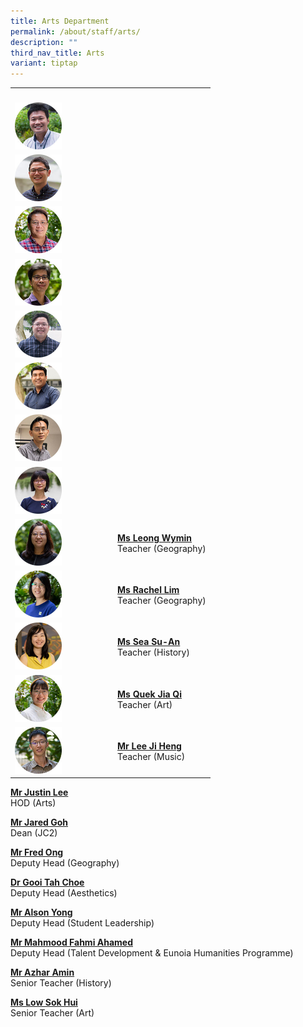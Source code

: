```yaml
---
title: Arts Department
permalink: /about/staff/arts/
description: ""
third_nav_title: Arts
variant: tiptap
---
```

<table>
<tbody>
<tr>
<th rowspan="1" colspan="1">
<p></p>
</th>
<th rowspan="1" colspan="1">
<p></p>
</th>
</tr>
<tr>
<td rowspan="1" colspan="1">
<div class="isomer-image-wrapper">
<img style="width:50%" height="auto" width="100%" src="/images/Staff/Arts_JustinLee_s.jpg">
</div>
</td>
<td rowspan="1" colspan="1">
<p></p>
</td>
</tr>
<tr>
<td rowspan="1" colspan="1">
<div class="isomer-image-wrapper">
<img style="width:50%" height="auto" width="100%" src="/images/Staff/Arts-Jared-Goh_s.jpg">
</div>
</td>
<td rowspan="1" colspan="1">
<p></p>
</td>
</tr>
<tr>
<td rowspan="1" colspan="1">
<div class="isomer-image-wrapper">
<img style="width:50%" height="auto" width="100%" src="/images/Staff/Fred-Ong-s.jpg">
</div>
</td>
<td rowspan="1" colspan="1">
<p></p>
</td>
</tr>
<tr>
<td rowspan="1" colspan="1">
<div class="isomer-image-wrapper">
<img style="width:50%" height="auto" width="100%" src="/images/Staff/Arts-Gooi-Tah-Choe_s.jpg">
</div>
</td>
<td rowspan="1" colspan="1">
<p></p>
</td>
</tr>
<tr>
<td rowspan="1" colspan="1">
<div class="isomer-image-wrapper">
<img style="width:50%" height="auto" width="100%" src="/images/Staff/Arts_AlsonYong_s.jpg">
</div>
</td>
<td rowspan="1" colspan="1">
<p></p>
</td>
</tr>
<tr>
<td rowspan="1" colspan="1">
<div class="isomer-image-wrapper">
<img style="width:50%" height="auto" width="100%" src="/images/Staff/Arts-Mahmood-Fahmi_s.jpg">
</div>
</td>
<td rowspan="1" colspan="1">
<p></p>
</td>
</tr>
<tr>
<td rowspan="1" colspan="1">
<div class="isomer-image-wrapper">
<img style="width:50%" height="auto" width="100%" src="/images/Staff/Arts-Azhar_s.jpg">
</div>
</td>
<td rowspan="1" colspan="1">
<p></p>
</td>
</tr>
<tr>
<td rowspan="1" colspan="1">
<div class="isomer-image-wrapper">
<img style="width:50%" height="auto" width="100%" src="/images/Staff/Arts-Low-Sok-Hui_s.jpg">
</div>
</td>
<td rowspan="1" colspan="1">
<p></p>
</td>
</tr>
<tr>
<td rowspan="1" colspan="1">
<div class="isomer-image-wrapper">
<img style="width:50%" height="auto" width="100%" src="/images/Staff/Arts-Leong-Wymin_s.jpg">
</div>
</td>
<td rowspan="1" colspan="1">
<p><strong><a href="/about/staff/arts/ms-leong-wymin/" rel="noopener noreferrer nofollow" target="_blank">Ms Leong Wymin</a></strong>
<br>Teacher (Geography)</p>
</td>
</tr>
<tr>
<td rowspan="1" colspan="1">
<div class="isomer-image-wrapper">
<img style="width:50%" height="auto" width="100%" src="/images/Staff/Arts-Rachel-Lim_s.jpg">
</div>
</td>
<td rowspan="1" colspan="1">
<p><strong><a href="/about/staff/arts/ms-rachel-lim/" rel="noopener noreferrer nofollow" target="_blank">Ms Rachel Lim</a></strong>
<br>Teacher (Geography)</p>
</td>
</tr>
<tr>
<td rowspan="1" colspan="1">
<div class="isomer-image-wrapper">
<img style="width:50%" height="auto" width="100%" src="/images/Staff/Arts_Sea_Su_An.jpg">
</div>
</td>
<td rowspan="1" colspan="1">
<p><strong><a href="/about/staff/arts/ms-sea-su-an/" rel="noopener noreferrer nofollow" target="_blank">Ms Sea Su-An</a></strong>
<br>Teacher (History)</p>
</td>
</tr>
<tr>
<td rowspan="1" colspan="1">
<div class="isomer-image-wrapper">
<img style="width:50%" height="auto" width="100%" src="/images/Staff/Quek-Jia-Qi-s.jpg">
</div>
</td>
<td rowspan="1" colspan="1">
<p><strong><a href="/about/staff/arts/ms-quek-jia-qi/" rel="noopener noreferrer nofollow" target="_blank">Ms Quek Jia Qi</a></strong>
<br>Teacher (Art)</p>
</td>
</tr>
<tr>
<td rowspan="1" colspan="1">
<div class="isomer-image-wrapper">
<img style="width:50%" height="auto" width="100%" src="/images/Staff/Arts-Lee-Ji-Heng_s.jpg">
</div>
</td>
<td rowspan="1" colspan="1">
<p><strong><a href="/about/staff/arts/mr-lee-ji-heng/" rel="noopener noreferrer nofollow" target="_blank">Mr Lee Ji Heng</a></strong>
<br>Teacher (Music)</p>
</td>
</tr>
</tbody>
</table>
<p></p>
<p><strong><a href="/about/staff/arts/mr-justin-lee/" rel="noopener noreferrer nofollow" target="_blank">Mr Justin Lee</a></strong>
<br>HOD (Arts)</p>
<p><strong><a href="/about/staff/arts/mr-jared-goh/" rel="noopener noreferrer nofollow" target="_blank">Mr Jared Goh</a></strong>
<br>Dean (JC2)</p>
<p><strong><a href="/about/staff/arts/mr-fred-ong/" rel="noopener noreferrer nofollow" target="_blank">Mr Fred Ong</a></strong>
<br>Deputy Head (Geography)</p>
<p><strong><a href="/about/staff/arts/dr-gooi-tah-choe/" rel="noopener noreferrer nofollow" target="_blank">Dr Gooi Tah Choe</a></strong>
<br>Deputy Head (Aesthetics)</p>
<p><strong><a href="/about/staff/arts/mr-alson-yong/" rel="noopener noreferrer nofollow" target="_blank">Mr Alson Yong</a></strong>
<br>Deputy Head (Student Leadership)</p>
<p><strong><a href="/about/staff/arts/mr-mahmood-fahmi-ahamed/" rel="noopener noreferrer nofollow" target="_blank">Mr Mahmood Fahmi Ahamed</a></strong>
<br>Deputy Head (Talent Development &amp; Eunoia Humanities Programme)</p>
<p><strong><a href="/about/staff/arts/mr-azhar-amin/" rel="noopener noreferrer nofollow" target="_blank">Mr Azhar Amin</a></strong>
<br>Senior Teacher (History)</p>
<p><strong><a href="/about/staff/arts/ms-low-sok-hui/" rel="noopener noreferrer nofollow" target="_blank">Ms Low Sok Hui</a></strong>
<br>Senior Teacher (Art)</p>
<p></p>